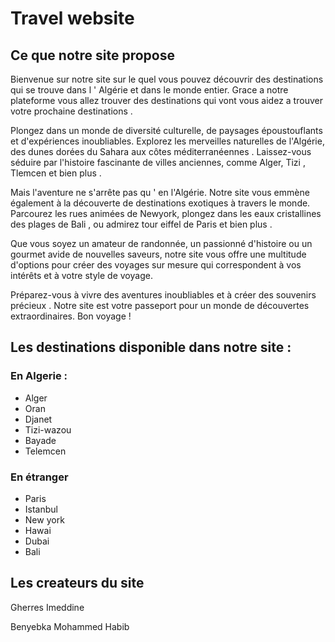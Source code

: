 <h1>Travel website</h1>
<h2>Ce que notre site propose </h2>
<p>Bienvenue sur notre site sur le quel vous pouvez découvrir des destinations qui se trouve dans  l ' Algérie et  dans le monde entier. Grace a notre plateforme vous allez trouver  des destinations qui  vont vous aidez a trouver votre prochaine destinations .

Plongez dans un monde de diversité culturelle, de paysages époustouflants et d'expériences inoubliables. Explorez les merveilles naturelles de l'Algérie, des dunes dorées du Sahara aux côtes méditerranéennes . Laissez-vous séduire par l'histoire fascinante de villes anciennes, comme Alger, Tizi , Tlemcen et bien plus  .

Mais l'aventure ne s'arrête pas qu ' en l'Algérie. Notre site vous emmène également à la découverte de destinations exotiques à travers le monde. Parcourez les rues animées de Newyork, plongez dans les eaux cristallines des plages de Bali , ou admirez tour eiffel de Paris et bien plus .

Que vous soyez un amateur de randonnée, un passionné d'histoire ou un gourmet avide de nouvelles saveurs, notre site vous offre une multitude d'options pour créer des voyages sur mesure qui correspondent à vos intérêts et à votre style de voyage.

Préparez-vous à vivre des aventures inoubliables et  à créer des souvenirs précieux . Notre site  est votre passeport pour un monde de découvertes extraordinaires. Bon voyage !</p>

<h2> Les destinations disponible dans notre site :</h2>
<h3> En Algerie :</h3>
<ul> <li> Alger </li>
     <li> Oran </li>
     <li> Djanet </li>
     <li> Tizi-wazou </li>
     <li> Bayade </li>
     <li> Telemcen </li>
</ul>
<h3> En étranger </h3>
<ul> <li> Paris </li>
     <li> Istanbul </li>
     <li> New york </li>
     <li> Hawai </li>
     <li> Dubai </li>
     <li> Bali </li>
</ul>
<h2>Les createurs du site</h2>
<p>Gherres Imeddine </p>
<p>Benyebka Mohammed Habib</p>
